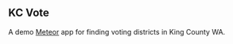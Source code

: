 ## KC Vote
A demo [Meteor](https://www.meteor.com/) app for finding voting districts in King County WA.
